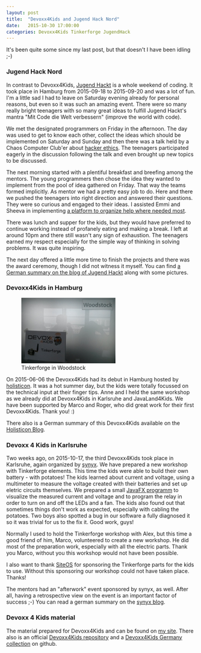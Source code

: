 ```yaml
---
layout: post
title:  "Devoxx4Kids and Jugend Hack Nord"
date:   2015-10-30 17:00:00
categories: Devoxx4Kids Tinkerforge JugendHack
---
```


It's been quite some since my last post, but that doesn't I have been idling ;-) 

### Jugend Hack Nord
In contrast to Devoxx4Kids, [Jugend Hackt][1] is a whole weekend of coding. It took place in Hamburg from 2015-09-18 to 2015-09-20 and was a lot of fun. I'm a little sad I had to leave on Saturday evening already for personal reasons, but even so it was such an amazing event. There were so many really bright teenagers with so many great ideas to fulfill Jugend Hackt's mantra "Mit Code die Welt verbessern" (improve the world with code).

We met the designated programmers on Friday in the afternoon. The day was used to get to know each other, collect the ideas which should be implemented on Saturday and Sunday and then there was a talk held by a Chaos Computer Club'er about [hacker ethics][2]. The teenagers participated eagerly in the discussion following the talk and even brought up new topics to be discussed.

The next morning started with a plentiful breakfast and breefing among the mentors. The young programmers then chose the idea they wanted to implement from the pool of idea gathered on Friday. That way the teams formed implicitly. As mentor we had a pretty easy job to do. Here and there we pushed the teenagers into right direction and answered their questions. They were so curious and engaged to their ideas. I assisted Emmi and Sheeva in implementing [a platform to organize help where needed most][3].

There was lunch and supper for the kids, but they would have preferred to continue working instead of profanely eating and making a break. I left at around 10pm and there still wasn't any sign of exhaustion. The teenagers earned my respect especially for the simple way of thinking in solving problems. It was quite inspiring.

The next day offered a little more time to finish the projects and there was the award ceremony, though I did not witness it myself. You can find [a German summary on the blog of Jugend Hackt][4] along with some pictures.

### Devoxx4Kids in Hamburg

<figure class="right">
    <img src="/img/d4k/tf-in-woodstock.jpg" style="width: 250px;" title="Tinkerforge in Woodstock" alt="Tinkerforge in Woodstock">
    <figcaption>Tinkerforge in Woodstock</figcaption>
</figure>

On 2015-06-06 the Devoxx4Kids had its debut in Hamburg hosted by [holisticon][5]. It was a hot summer day, but the kids were totally focussed on the technical input at their finger tips. Anne and I held the same workshop as we already did at Devoxx4Kids in Karlsruhe and JavaLand4Kids. We have been supported by Marco and Roger, who did great work for their first Devoxx4Kids. Thank you! :)

There also is a German summary of this Devoxx4Kids available on the [Holisticon Blog][6].

### Devoxx 4 Kids in Karlsruhe

Two weeks ago, on 2015-10-17, the third Devoxx4Kids took place in Karlsruhe, again organized by [synyx][7]. We have prepared a new workshop with Tinkerforge elements. This time the kids were able to build their own battery - with potatoes! The kids learned about current and voltage, using a multimeter to measure the voltage created with their batteries and set up eletric circuits themselves. We prepared a small [JavaFX programm][13] to visualize the measured current and voltage and to program the relay in order to turn on and off the LEDs and a fan. The kids also found out that sometimes things don't work as expected, especially with cabling the potatoes. Two boys also spotted a bug in our software a fully diagnosed it so it was trivial for us to the fix it. Good work, guys!

Normally I used to hold the Tinkerforge workshop with Alex, but this time a good friend of him, Marco, volunteered to create a new workshop. He did most of the preparation work, especially with all the electric parts. Thank you Marco, without you this workshop would not have been possible.

I also want to thank [SiteOS][8] for sponsoring the Tinkerforge parts for the kids to use. Without this sponsoring our workshop could not have taken place. Thanks!

The mentors had an "afterwork" event sponsored by synyx, as well. After all, having a retrospective view on the event is an important factor of success ;-) You can read a german summary on the [synyx blog][12].

### Devoxx 4 Kids material
The material prepared for Devoxx4Kids and can be found on [my site][9]. There also is an official [Devoxx4Kids repository][10] and a [Devoxx4Kids Germany collection][11] on github.



[1]: http://jugendhackt.de/events/nord/
[2]: https://www.ccc.de/de/hackerethik
[3]: https://hackdash.org/projects/55fd48cc74d6ac1d214517b5
[4]: http://jugendhackt.de/der-norden-wurde-erfolgreich-gehackt/
[5]: https://www.holisticon.de/
[6]: https://www.holisticon.de/2015/06/devoxx4kids-zum-ersten-mal-hamburg/
[7]: http://www.synyx.de/
[8]: http://www.siteos.de/unternehmen/aktuelles/news_0008.html
[9]: /devoxx4kids/
[10]: https://github.com/devoxx4kids/materials
[11]: https://github.com/Devoxx4KidsDE
[12]: https://blog.synyx.de/2015/10/dritte-devoxx4kids-neue-location-neue-workshops-altbekannter-spass/
[13]: https://github.com/omilke/tinkerforge-strom-ui
